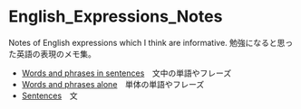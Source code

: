 # English_Expressions_Notes
Notes of English expressions which I think are informative.  勉強になると思った英語の表現のメモ集。

- [Words and phrases in sentences](https://github.com/hiro106/English_Expressions_Notes/blob/main/words_phrases_in_sentences.md)　文中の単語やフレーズ
- [Words and phrases alone](https://github.com/hiro106/English_Expressions_Notes/blob/main/words_phrases_alone.md)　単体の単語やフレーズ
- [Sentences](https://github.com/hiro106/English_Expressions_Notes/blob/main/sentences.md)　文
